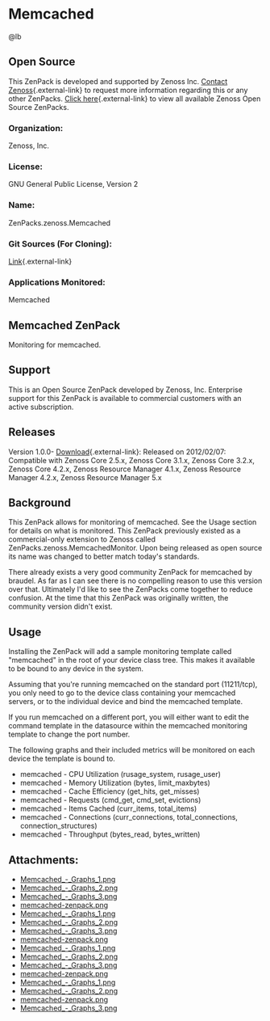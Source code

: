 # Memcached

@lb[](img/zenpack-memcached-zenpack.png)

## Open Source

This ZenPack is developed and supported by Zenoss Inc. [Contact Zenoss](https://tryit.zenoss.com/zenpack-contact/){.external-link} to
request more information regarding this or any other ZenPacks. [Click here](https://zenoss.com/product/zenpacks?f%5B0%5D=im_field_zenpack_category:1091){.external-link}
to view all available Zenoss Open Source ZenPacks.

### Organization:

Zenoss, Inc.

### License:

GNU General Public License, Version 2

### Name:

ZenPacks.zenoss.Memcached

### Git Sources (For Cloning):

[Link](https://github.com/zenoss/ZenPacks.zenoss.Memcached.git){.external-link}

### Applications Monitored:

Memcached

## Memcached ZenPack

Monitoring for memcached.

## Support

This is an Open Source ZenPack developed by Zenoss, Inc. Enterprise
support for this ZenPack is available to commercial customers with an
active subscription.

## Releases

Version 1.0.0- [Download](https://storage.googleapis.com/zenpacks/ZenPacks.zenoss.Memcached/1.0.0/ZenPacks.zenoss.Memcached-1.0.0.egg){.external-link}:   Released on 2012/02/07:   Compatible with Zenoss Core 2.5.x, Zenoss Core 3.1.x, Zenoss Core
    3.2.x, Zenoss Core 4.2.x, Zenoss Resource Manager 4.1.x, Zenoss
    Resource Manager 4.2.x, Zenoss Resource Manager 5.x

## Background

This ZenPack allows for monitoring of memcached. See the Usage section
for details on what is monitored. This ZenPack previously existed as a
commercial-only extension to Zenoss called
ZenPacks.zenoss.MemcachedMonitor. Upon being released as open source its
name was changed to better match today's standards.

There already exists a very good community ZenPack for memcached by
braudel. As far as I can see there is no compelling reason to use this
version over that. Ultimately I'd like to see the ZenPacks come together
to reduce confusion. At the time that this ZenPack was originally
written, the community version didn't exist.

## Usage

Installing the ZenPack will add a sample monitoring template called
"memcached" in the root of your device class tree. This makes it
available to be bound to any device in the system.

Assuming that you're running memcached on the standard port (11211/tcp),
you only need to go to the device class containing your memcached
servers, or to the individual device and bind the memcached template.

If you run memcached on a different port, you will either want to edit
the command template in the datasource within the memcached monitoring
template to change the port number.

<dl markdown="1">
<dt markdown="1">
The following graphs and their included metrics will be monitored on
each device the template is bound to.
</dt>
</dl>

-   memcached - CPU Utilization (rusage_system, rusage_user)
-   memcached - Memory Utilization (bytes, limit_maxbytes)
-   memcached - Cache Efficiency (get_hits, get_misses)
-   memcached - Requests (cmd_get, cmd_set, evictions)
-   memcached - Items Cached (curr_items, total_items)
-   memcached - Connections (curr_connections, total_connections,
    connection_structures)
-   memcached - Throughput (bytes_read, bytes_written)

## Attachments:

-   [Memcached\_-\_Graphs_1.png](img/zenpack-memcached_-_graphs_1.png)
-   [Memcached\_-\_Graphs_2.png](img/zenpack-memcached_-_graphs_2.png)
-   [Memcached\_-\_Graphs_3.png](img/zenpack-memcached_-_graphs_3.png)
-   [memcached-zenpack.png](img/zenpack-memcached-zenpack.png)
-   [Memcached\_-\_Graphs_1.png](img/zenpack-memcached_-_graphs_1.png)
-   [Memcached\_-\_Graphs_2.png](img/zenpack-memcached_-_graphs_2.png)
-   [Memcached\_-\_Graphs_3.png](img/zenpack-memcached_-_graphs_3.png)
-   [memcached-zenpack.png](img/zenpack-memcached-zenpack.png)
-   [Memcached\_-\_Graphs_1.png](img/zenpack-memcached_-_graphs_1.png)
-   [Memcached\_-\_Graphs_2.png](img/zenpack-memcached_-_graphs_2.png)
-   [Memcached\_-\_Graphs_3.png](img/zenpack-memcached_-_graphs_3.png)
-   [memcached-zenpack.png](img/zenpack-memcached-zenpack.png)
-   [Memcached\_-\_Graphs_1.png](img/zenpack-memcached_-_graphs_1.png)
-   [Memcached\_-\_Graphs_2.png](img/zenpack-memcached_-_graphs_2.png)
-   [memcached-zenpack.png](img/zenpack-memcached-zenpack.png)
-   [Memcached\_-\_Graphs_3.png](img/zenpack-memcached_-_graphs_3.png)

